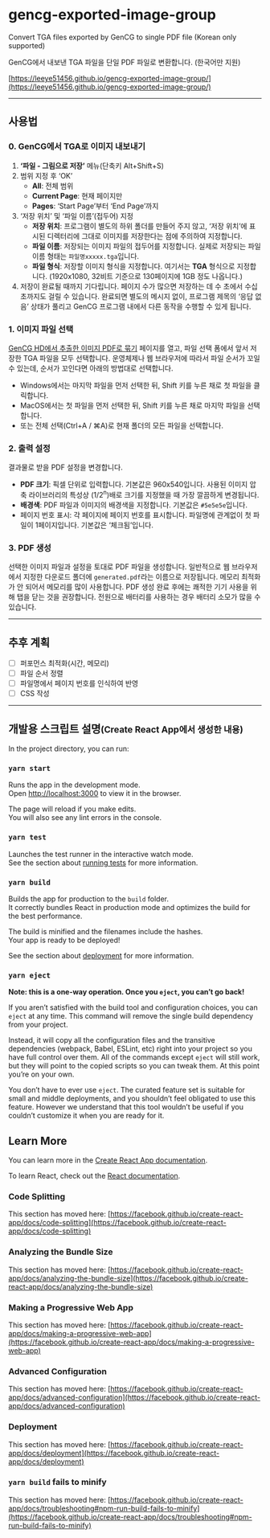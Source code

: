 # gencg-exported-image-group

Convert TGA files exported by GenCG to single PDF file (Korean only supported)

GenCG에서 내보낸 TGA 파일을 단일 PDF 파일로 변환합니다. (한국어만 지원)

[https://leeye51456.github.io/gencg-exported-image-group/](https://leeye51456.github.io/gencg-exported-image-group/)

---

## 사용법

### 0. GenCG에서 TGA로 이미지 내보내기

1. **‘파일 - 그림으로 저장’** 메뉴(단축키 Alt+Shift+S)
2. 범위 지정 후 ‘OK’
   - **All**: 전체 범위
   - **Current Page**: 현재 페이지만
   - **Pages**: ‘Start Page’부터 ‘End Page’까지
3. ‘저장 위치’ 및 ‘파일 이름’(접두어) 지정
   - **저장 위치**: 프로그램이 별도의 하위 폴더를 만들어 주지 않고, ‘저장 위치’에 표시된 디렉터리에 그대로 이미지를 저장한다는 점에 주의하여 지정합니다.
   - **파일 이름**: 저장되는 이미지 파일의 접두어를 지정합니다. 실제로 저장되는 파일 이름 형태는 `파일명xxxxx.tga`입니다.
   - **파일 형식**: 저장할 이미지 형식을 지정합니다. 여기서는 **TGA** 형식으로 지정합니다. (1920x1080, 32비트 기준으로 130페이지에 1GB 정도 나옵니다.)
4. 저장이 완료될 때까지 기다립니다. 페이지 수가 많으면 저장하는 데 수 초에서 수십 초까지도 걸릴 수 있습니다. 완료되면 별도의 메시지 없이, 프로그램 제목의 ‘응답 없음’ 상태가 풀리고 GenCG 프로그램 내에서 다른 동작을 수행할 수 있게 됩니다.

### 1. 이미지 파일 선택

[GenCG HD에서 추출한 이미지 PDF로 묶기](https://leeye51456.github.io/gencg-exported-image-group/) 페이지를 열고, 파일 선택 폼에서 앞서 저장한 TGA 파일을 모두 선택합니다. 운영체제나 웹 브라우저에 따라서 파일 순서가 꼬일 수 있는데, 순서가 꼬인다면 아래의 방법대로 선택합니다.

- Windows에서는 마지막 파일을 먼저 선택한 뒤, Shift 키를 누른 채로 첫 파일을 클릭합니다.
- MacOS에서는 첫 파일을 먼저 선택한 뒤, Shift 키를 누른 채로 마지막 파일을 선택합니다.
- 또는 전체 선택(Ctrl+A / &#x2318;A)로 현재 폴더의 모든 파일을 선택합니다.

### 2. 출력 설정

결과물로 받을 PDF 설정을 변경합니다.

- **PDF 크기**: 픽셀 단위로 입력합니다. 기본값은 960x540입니다. 사용된 이미지 압축 라이브러리의 특성상 (1/2<sup>n</sup>)배로 크기를 지정했을 때 가장 깔끔하게 변경됩니다.
- **배경색**: PDF 파일과 이미지의 배경색을 지정합니다. 기본값은 `#5e5e5e`입니다.
- 페이지 번호 표시: 각 페이지에 페이지 번호를 표시합니다. 파일명에 관계없이 첫 파일이 1페이지입니다. 기본값은 ‘체크됨’입니다.

### 3. PDF 생성

선택한 이미지 파일과 설정을 토대로 PDF 파일을 생성합니다. 일반적으로 웹 브라우저에서 지정한 다운로드 폴더에 `generated.pdf`라는 이름으로 저장됩니다. 메모리 최적화가 안 되어서 메모리를 많이 사용합니다. PDF 생성 완료 후에는 쾌적한 기기 사용을 위해 탭을 닫는 것을 권장합니다. 전원으로 배터리를 사용하는 경우 배터리 소모가 많을 수 있습니다.

---

## 추후 계획

- [ ] 퍼포먼스 최적화(시간, 메모리)
- [ ] 파일 순서 정렬
- [ ] 파일명에서 페이지 번호를 인식하여 반영
- [ ] CSS 작성

---

## 개발용 스크립트 설명<small>(Create React App에서 생성한 내용)</small>

In the project directory, you can run:

### `yarn start`

Runs the app in the development mode.\
Open [http://localhost:3000](http://localhost:3000) to view it in the browser.

The page will reload if you make edits.\
You will also see any lint errors in the console.

### `yarn test`

Launches the test runner in the interactive watch mode.\
See the section about [running tests](https://facebook.github.io/create-react-app/docs/running-tests) for more information.

### `yarn build`

Builds the app for production to the `build` folder.\
It correctly bundles React in production mode and optimizes the build for the best performance.

The build is minified and the filenames include the hashes.\
Your app is ready to be deployed!

See the section about [deployment](https://facebook.github.io/create-react-app/docs/deployment) for more information.

### `yarn eject`

**Note: this is a one-way operation. Once you `eject`, you can’t go back!**

If you aren’t satisfied with the build tool and configuration choices, you can `eject` at any time. This command will remove the single build dependency from your project.

Instead, it will copy all the configuration files and the transitive dependencies (webpack, Babel, ESLint, etc) right into your project so you have full control over them. All of the commands except `eject` will still work, but they will point to the copied scripts so you can tweak them. At this point you’re on your own.

You don’t have to ever use `eject`. The curated feature set is suitable for small and middle deployments, and you shouldn’t feel obligated to use this feature. However we understand that this tool wouldn’t be useful if you couldn’t customize it when you are ready for it.

## Learn More

You can learn more in the [Create React App documentation](https://facebook.github.io/create-react-app/docs/getting-started).

To learn React, check out the [React documentation](https://reactjs.org/).

### Code Splitting

This section has moved here: [https://facebook.github.io/create-react-app/docs/code-splitting](https://facebook.github.io/create-react-app/docs/code-splitting)

### Analyzing the Bundle Size

This section has moved here: [https://facebook.github.io/create-react-app/docs/analyzing-the-bundle-size](https://facebook.github.io/create-react-app/docs/analyzing-the-bundle-size)

### Making a Progressive Web App

This section has moved here: [https://facebook.github.io/create-react-app/docs/making-a-progressive-web-app](https://facebook.github.io/create-react-app/docs/making-a-progressive-web-app)

### Advanced Configuration

This section has moved here: [https://facebook.github.io/create-react-app/docs/advanced-configuration](https://facebook.github.io/create-react-app/docs/advanced-configuration)

### Deployment

This section has moved here: [https://facebook.github.io/create-react-app/docs/deployment](https://facebook.github.io/create-react-app/docs/deployment)

### `yarn build` fails to minify

This section has moved here: [https://facebook.github.io/create-react-app/docs/troubleshooting#npm-run-build-fails-to-minify](https://facebook.github.io/create-react-app/docs/troubleshooting#npm-run-build-fails-to-minify)
